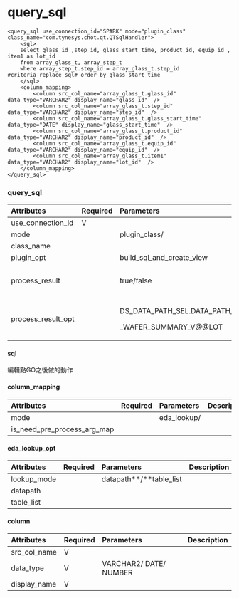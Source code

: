 # query\_sql

```markup
<query_sql use_connection_id="SPARK" mode="plugin_class" class_name="com.tynesys.chot.qt.QTSqlHandler">
    <sql>
    select glass_id ,step_id, glass_start_time, product_id, equip_id , item1 as lot_id 
    from array_glass_t, array_step_t 
    where array_step_t.step_id = array_glass_t.step_id #criteria_replace_sql# order by glass_start_time
    </sql>
    <column_mapping>
        <column src_col_name="array_glass_t.glass_id" data_type="VARCHAR2" display_name="glass_id"  />
        <column src_col_name="array_glass_t.step_id" data_type="VARCHAR2" display_name="step_id"  />
        <column src_col_name="array_glass_t.glass_start_time" data_type="DATE" display_name="glass_start_time"  />            
        <column src_col_name="array_glass_t.product_id" data_type="VARCHAR2" display_name="product_id"  />
        <column src_col_name="array_glass_t.equip_id" data_type="VARCHAR2" display_name="equip_id"  />
        <column src_col_name="array_glass_t.item1" data_type="VARCHAR2" display_name="lot_id"  />  
    </column_mapping>
</query_sql>
```

### query\_sql

<table>
  <thead>
    <tr>
      <th style="text-align:left">Attributes</th>
      <th style="text-align:left">Required</th>
      <th style="text-align:left">Parameters</th>
      <th style="text-align:left">Description</th>
    </tr>
  </thead>
  <tbody>
    <tr>
      <td style="text-align:left">use_connection_id</td>
      <td style="text-align:left">V</td>
      <td style="text-align:left"></td>
      <td style="text-align:left"></td>
    </tr>
    <tr>
      <td style="text-align:left">mode</td>
      <td style="text-align:left"></td>
      <td style="text-align:left">plugin_class/</td>
      <td style="text-align:left"></td>
    </tr>
    <tr>
      <td style="text-align:left">class_name</td>
      <td style="text-align:left"></td>
      <td style="text-align:left"></td>
      <td style="text-align:left"></td>
    </tr>
    <tr>
      <td style="text-align:left">plugin_opt</td>
      <td style="text-align:left"></td>
      <td style="text-align:left">build_sql_and_create_view</td>
      <td style="text-align:left"></td>
    </tr>
    <tr>
      <td style="text-align:left">process_result</td>
      <td style="text-align:left"></td>
      <td style="text-align:left">true/false</td>
      <td style="text-align:left">&#x555F;&#x52D5;Innotron&#x8F49;&#x7F6E;&#x529F;&#x80FD;</td>
    </tr>
    <tr>
      <td style="text-align:left">process_result_opt</td>
      <td style="text-align:left"></td>
      <td style="text-align:left">
        <p>DS_DATA_PATH_SEL.DATA_PATH_METROLOGY</p>
        <p>_WAFER_SUMMARY_V@@LOT</p>
      </td>
      <td style="text-align:left">&#x50B3;&#x905E;&#x53C3;&#x6578;</td>
    </tr>
  </tbody>
</table>

#### sql

編輯點GO之後做的動作

#### column\_mapping

| Attributes | Required | Parameters | Description |
| :--- | :--- | :--- | :--- |
| mode |  | eda\_lookup/  |  |
| is\_need\_pre\_process\_arg\_map |  |  |  |

#### **eda\_lookup\_opt**

| Attributes | Required | Parameters | Description |
| :--- | :--- | :--- | :--- |
| lookup\_mode |  | datapath**/**table\_list |  |
| datapath |  |  |  |
| table\_list |  |  |  |

#### column

| Attributes | Required | Parameters | Description |
| :--- | :--- | :--- | :--- |
| src\_col\_name | V |  |  |
| data\_type | V | VARCHAR2/ DATE/ NUMBER |  |
| display\_name | V |  |  |




